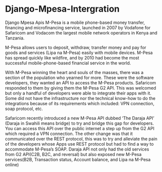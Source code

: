 # Django-Mpesa-Intergration
Django Mpesa Apis
M-Pesa is a mobile phone-based money transfer, financing and microfinancing service, launched in 2007 by Vodafone for Safaricom and Vodacom the largest mobile network operators in Kenya and Tanzania.

M-Pesa allows users to deposit, withdraw, transfer money and pay for goods and services (Lipa na M-Pesa) easily with mobile devices. M-Pesa has spread quickly like wildfire, and by 2010 had become the most successful mobile-phone-based financial service in the world.

With M-Pesa winning the heart and souls of the masses, there was a section of the population who yearned for more. These were the software developers, they wanted an API to access the M-Pesa products. Safaricom responded to them by giving them the M-Pesa G2 API. This was welcomed but only a handful of developers were able to integrate their apps with it. Some did not have the infrastructure nor the technical know-how to do the integrations because of its requirements which included: VPN connection, soap protocol, etc.

Safaricom recently introduced a new M-Pesa API dubbed ‘The Daraja API’ (Daraja in Swahili means bridge) to try and bridge this gap for developers. You can access this API over the public internet a step up from the G2 API which required a VPN connection. The other change was that it communicated over the REST protocol, this was to try and alleviate the pain of the developers whose Apps use REST protocol but had to find a way to accommodate M-Pesa’s SOAP. Daraja API not only had the old services from G2 API(C2B, B2C, and reversal) but also exposed new M-Pesa services(B2B, Transaction status, Account balance, and Lipa na M-Pesa online)
